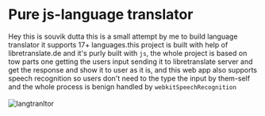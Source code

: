 # Pure js-language translator


Hey this is souvik dutta this is a small attempt by me to build language translator it supports 17+ languages.this project is built with help of libretranslate.de and it's purly built with ```js```, the whole project is based on tow parts one getting the users input sending it to libretranslate server and get the response and show it to user as it is,
and this web app also supports speech recognition so users don't need to the type the input by them-self
and the whole process is benign handled by  ```webkitSpeechRecognition ```
<br/>
<br/>
![langtranltor](https://user-images.githubusercontent.com/70321937/174603265-2f2015f1-dda3-46d6-9779-7540bb35f992.png)
